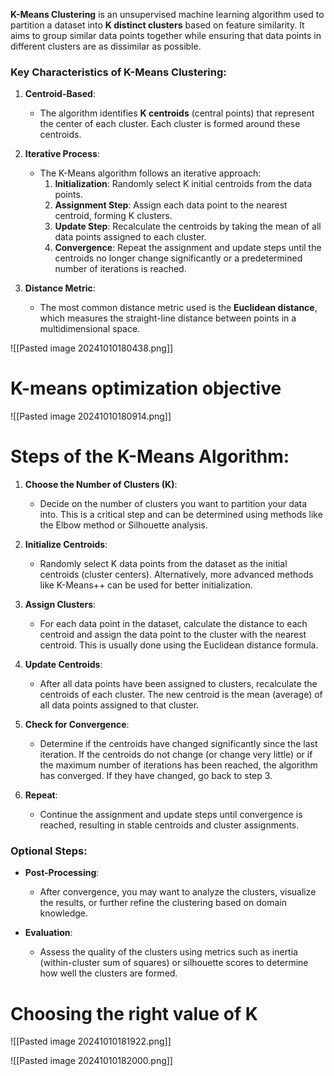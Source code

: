 **K-Means Clustering** is an unsupervised machine learning algorithm used to partition a dataset into **K distinct clusters** based on feature similarity. It aims to group similar data points together while ensuring that data points in different clusters are as dissimilar as possible.

### Key Characteristics of K-Means Clustering:

1. **Centroid-Based**:
    
    - The algorithm identifies **K centroids** (central points) that represent the center of each cluster. Each cluster is formed around these centroids.
2. **Iterative Process**:
    
    - The K-Means algorithm follows an iterative approach:
        1. **Initialization**: Randomly select K initial centroids from the data points.
        2. **Assignment Step**: Assign each data point to the nearest centroid, forming K clusters.
        3. **Update Step**: Recalculate the centroids by taking the mean of all data points assigned to each cluster.
        4. **Convergence**: Repeat the assignment and update steps until the centroids no longer change significantly or a predetermined number of iterations is reached.
3. **Distance Metric**:
    
    - The most common distance metric used is the **Euclidean distance**, which measures the straight-line distance between points in a multidimensional space.

![[Pasted image 20241010180438.png]]

# K-means optimization objective
![[Pasted image 20241010180914.png]]

# Steps of the K-Means Algorithm:

1. **Choose the Number of Clusters (K)**:
    
    - Decide on the number of clusters you want to partition your data into. This is a critical step and can be determined using methods like the Elbow method or Silhouette analysis.
2. **Initialize Centroids**:
    
    - Randomly select K data points from the dataset as the initial centroids (cluster centers). Alternatively, more advanced methods like K-Means++ can be used for better initialization.
3. **Assign Clusters**:
    
    - For each data point in the dataset, calculate the distance to each centroid and assign the data point to the cluster with the nearest centroid. This is usually done using the Euclidean distance formula.
4. **Update Centroids**:
    
    - After all data points have been assigned to clusters, recalculate the centroids of each cluster. The new centroid is the mean (average) of all data points assigned to that cluster.
5. **Check for Convergence**:
    
    - Determine if the centroids have changed significantly since the last iteration. If the centroids do not change (or change very little) or if the maximum number of iterations has been reached, the algorithm has converged. If they have changed, go back to step 3.
6. **Repeat**:
    
    - Continue the assignment and update steps until convergence is reached, resulting in stable centroids and cluster assignments.

### Optional Steps:

- **Post-Processing**:
    
    - After convergence, you may want to analyze the clusters, visualize the results, or further refine the clustering based on domain knowledge.
- **Evaluation**:
    
    - Assess the quality of the clusters using metrics such as inertia (within-cluster sum of squares) or silhouette scores to determine how well the clusters are formed.

# Choosing the right value of K

![[Pasted image 20241010181922.png]]

![[Pasted image 20241010182000.png]]

